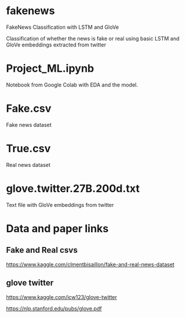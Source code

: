 # fakenews
FakeNews Classification with LSTM and GloVe

Classification of whether the news is fake or real using basic LSTM and GloVe embeddings extracted from twitter

# Project_ML.ipynb
Notebook from Google Colab with EDA and the model.

# Fake.csv 
Fake news dataset

# True.csv
Real news dataset

# glove.twitter.27B.200d.txt
Text file with GloVe embeddings from twitter

# Data and paper links
## Fake and Real csvs 
https://www.kaggle.com/clmentbisaillon/fake-and-real-news-dataset


## glove twitter 
https://www.kaggle.com/icw123/glove-twitter

https://nlp.stanford.edu/pubs/glove.pdf
